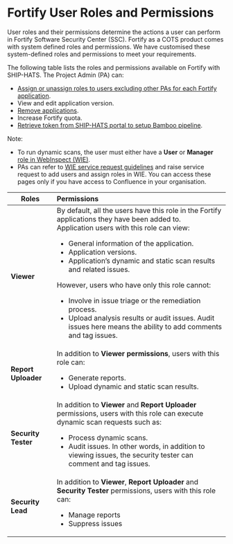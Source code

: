# Fortify User Roles and Permissions

User roles and their permissions determine the actions a user can perform in Fortify Software Security Center (SSC). Fortify as a COTS product comes with system defined roles and permissions. We have customised these system-defined roles and permissions to meet your requirements.

The following table lists the roles and permissions available on Fortify with SHIP-HATS. The Project Admin (PA) can:

- [Assign or unassign roles to users excluding other PAs for each Fortify application](https://docs.developer.tech.gov.sg/docs/ship-hats-documentation/#/portal-guide/manage-fortify-applications?id=manage-user-role-in-fortify-applications).
- View and edit application version.
- [Remove applications](https://docs.developer.tech.gov.sg/docs/ship-hats-documentation/#/portal-guide/manage-fortify-applications?id=remove-users-from-fortify-applications).
- Increase Fortify quota.
- [Retrieve token from SHIP-HATS portal to setup Bamboo pipeline](https://docs.developer.tech.gov.sg/docs/ship-hats-documentation/#/portal-guide/manage-fortify-applications?id=get-token-for-fortify-application).

<!--Refer to **Manage user role in Fortify applications** for more information.-->

Note:

- To run dynamic scans, the user must either have a **User** or **Manager** [role in WebInspect (WIE)](https://confluence.ship.gov.sg/pages/viewpage.action?spaceKey=HATSKB&amp;title=WebInspect+User+Access+Control).
- PAs can refer to [WIE service request guidelines](https://confluence.ship.gov.sg/display/HATSKB/WebInspect+Service+Tickets+Guide) and raise service request to add users and assign roles in WIE. You can access these pages only if you have access to Confluence in your organisation.


| **Roles**     | **Permissions** |
| ------------- |:-------------|
| **Viewer**    | By default, all the users have this role in the Fortify applications they have been added to.<br /> Application users with this role can view:<br /><ul><li>General information of the application.</li><li>Application versions.</li><li>Application’s dynamic and static scan results and related issues.</li></ul>However, users who have only this role cannot:<br /><ul><li>Involve in issue triage or the remediation process.</li><li>Upload analysis results or audit issues. Audit issues here means the ability to add comments and tag issues.</li></ul>|
| **Report Uploader**      | In addition to **Viewer permissions**, users with this role can:<br /><ul><li>Generate reports.</li><li>Upload dynamic and static scan results.</li></ul>     |
| **Security Tester**      | In addition to **Viewer** and **Report Uploader** permissions, users with this role can execute dynamic scan requests such as: <br /><ul><li>Process dynamic scans.</li><li>Audit issues. In other words, in addition to viewing issues, the security tester can comment and tag issues.</li></ul>     |
|     **Security Lead**          |In addition to **Viewer**, **Report Uploader** and **Security Tester** permissions, users with this role can:<br /><ul><li>Manage reports</li><li>Suppress issues</li></ul>
